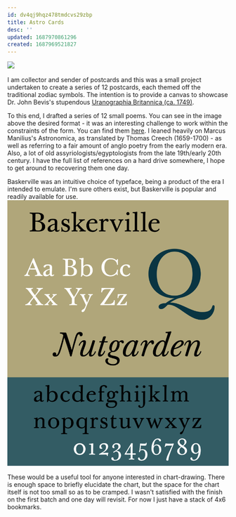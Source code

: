 ```yaml
---
id: dv4qj9hqz478tmdcvs29zbp
title: Astro Cards
desc: ''
updated: 1687970861296
created: 1687969521827
---
```

![](assets/postcard-pisces.png.png)

I am collector and sender of postcards and this was a small project undertaken to create a series of 12 postcards, each themed off the traditional zodiac symbols. The intention is to provide a canvas to showcase Dr. John Bevis's stupendous [Uranographia Britannica (ca. 1749)](https://publicdomainreview.org/collection/bevis-uranographia).


To this end, I drafted a series of 12 small poems. You can see in the image above the desired format - it was an interesting challenge to work within the constraints of the form. You can find them [here](projects.astro-cards.poems). I leaned heavily on Marcus Manilius's Astronomica, as translated by Thomas Creech (1659-1700) - as well as referring to a fair amount of anglo poetry from the early modern era. Also, a lot of old assyriologists/egyptologists from the late 19th/early 20th century. I have the full list of references on a hard drive somewhere, I hope to get around to recovering them one day.

Baskerville was an intuitive choice of typeface, being a product of the era I intended to emulate. I'm sure others exist, but Baskerville is popular and readily available for use.
![Baskerville](assets/baskerville.png)

These would be a useful tool for anyone interested in chart-drawing. There is enough space to briefly elucidate the chart, but the space for the chart itself is not too small so as to be cramped. I wasn't satisfied with the finish on the first batch and one day will revisit. For now I just have a stack of 4x6 bookmarks.
